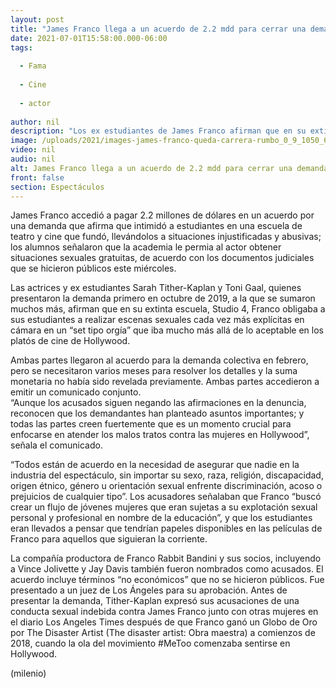 ```yaml
---
layout: post
title: "James Franco llega a un acuerdo de 2.2 mdd para cerrar una demanda por delito sexual"
date: 2021-07-01T15:58:00.000-06:00
tags:
  
  - Fama
  
  - Cine
  
  - actor
  
author: nil
description: "Los ex estudiantes de James Franco afirman que en su extinta escuela, el actor les obligaba a realizar escenas sexuales cada vez más explícitas en cámara en un “set tipo orgía”. "
image: /uploads/2021/images-james-franco-queda-carrera-rumbo_0_9_1050_653.jpeg
video: nil
audio: nil
alt: James Franco llega a un acuerdo de 2.2 mdd para cerrar una demanda por delito sexual
front: false
section: Espectáculos
---
```


James Franco accedió a pagar 2.2 millones de dólares en un acuerdo por una demanda que afirma que intimidó a estudiantes en una escuela de teatro y cine que fundó, llevándolos a situaciones injustificadas y abusivas; los alumnos señalaron que la academia le permia al actor obtener situaciones sexuales gratuitas, de acuerdo con los documentos judiciales que se hicieron públicos este miércoles.

Las actrices y ex estudiantes Sarah Tither-Kaplan y Toni Gaal, quienes presentaron la demanda primero en octubre de 2019, a la que se sumaron muchos más, afirman que en su extinta escuela, Studio 4, Franco obligaba a sus estudiantes a realizar escenas sexuales cada vez más explícitas en cámara en un “set tipo orgía” que iba mucho más allá de lo aceptable en los platós de cine de Hollywood. 

Ambas partes llegaron al acuerdo para la demanda colectiva en febrero, pero se necesitaron varios meses para resolver los detalles y la suma monetaria no había sido revelada previamente. Ambas partes accedieron a emitir un comunicado conjunto.  
“Aunque los acusados siguen negando las afirmaciones en la denuncia, reconocen que los demandantes han planteado asuntos importantes; y todas las partes creen fuertemente que es un momento crucial para enfocarse en atender los malos tratos contra las mujeres en Hollywood”, señala el comunicado.  

“Todos están de acuerdo en la necesidad de asegurar que nadie en la industria del espectáculo, sin importar su sexo, raza, religión, discapacidad, origen étnico, género u orientación sexual enfrente discriminación, acoso o prejuicios de cualquier tipo”. 
Los acusadores señalaban que Franco “buscó crear un flujo de jóvenes mujeres que eran sujetas a su explotación sexual personal y profesional en nombre de la educación”, y que los estudiantes eran llevados a pensar que tendrían papeles disponibles en las películas de Franco para aquellos que siguieran la corriente.  

La compañía productora de Franco Rabbit Bandini y sus socios, incluyendo a Vince Jolivette y Jay Davis también fueron nombrados como acusados. 
El acuerdo incluye términos “no económicos” que no se hicieron públicos. Fue presentado a un juez de Los Ángeles para su aprobación. 
Antes de presentar la demanda, Tither-Kaplan expresó sus acusaciones de una conducta sexual indebida contra James Franco junto con otras mujeres en el diario Los Angeles Times después de que Franco ganó un Globo de Oro por The Disaster Artist (The disaster artist: Obra maestra) a comienzos de 2018, cuando la ola del movimiento #MeToo comenzaba sentirse en Hollywood.

(milenio)